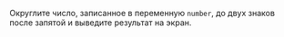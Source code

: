 Округлите число, записанное в переменную `number`, до двух знаков после запятой и выведите результат на экран.
